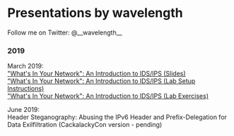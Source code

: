 # Presentations by wavelength

Follow me on Twitter:  @\_\_wavelength\_\_

### 2019
March 2019:<br/> 
["What's In Your Network": An Introduction to IDS/IPS (Slides)](/MAR19-DC919-SecurityOnion/DC919-MAR19-IDPS_Presentation.pdf)<br/>
["What's In Your Network": An Introduction to IDS/IPS (Lab Setup Instructions)](/MAR19-DC919-SecurityOnion/DC919-SecurityOnion-LabSetup.md)<br/>
["What's In Your Network": An Introduction to IDS/IPS (Lab Exercises)](/MAR19-DC919-SecurityOnion/DC919-SecurityOnion-LabExercises.md)

June 2019:<br/> 
Header Steganography: Abusing the IPv6 Header and Prefix-Delegation for Data Exilfiltration (CackalackyCon version - pending)
